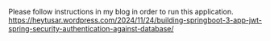 Please follow instructions in my blog in order to run this application.
https://heytusar.wordpress.com/2024/11/24/building-springboot-3-app-jwt-spring-security-authentication-against-database/
